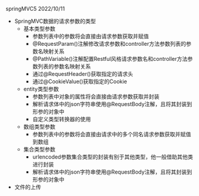 springMVC5
2022/10/11

* SpringMVC数据的请求参数的类型
  * 基本类型参数
    * 参数列表中的参数将会直接由请求参数获取并赋值
    * @RequestParam()注解修改请求参数和controller方法参数列表的参数名映射关系
    * @PathVariable()注解配置Restful风格请求参数名和controller方法参数列表的参数名映射关系
    * 通过@RequestHeader()获取指定的请求头
    * 通过@CookieValue()获取指定的Cookie
  * entity类型参数
    * 参数列表中对象的属性将会直接由请求参数获取并封装
    * 解析请求体中的json字符串使用@RequestBody注解，且将其封装到形参的对象中
    * 自定义类型转换器的使用
  * 数组类型参数
    * 参数列表中的参数将会直接由请求中的多个同名请求参数获取并赋值到数组
  * 集合类型参数
    * urlencoded参数集合类型的封装有别于其他类型，他一般借助其他类进行封装
    * 解析请求体中的json字符串使用@RequestBody注解，且将其封装到形参的对象中
* 文件的上传
    

